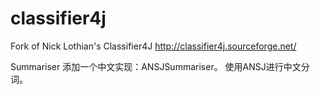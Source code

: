 classifier4j
============

Fork of Nick Lothian's Classifier4J
http://classifier4j.sourceforge.net/

Summariser 添加一个中文实现：ANSJSummariser。
使用ANSJ进行中文分词。
